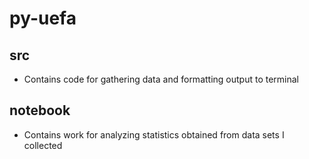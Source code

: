 # py-uefa
## src

- Contains code for gathering data and formatting output to terminal

## notebook

- Contains work for analyzing statistics obtained from data sets I collected

